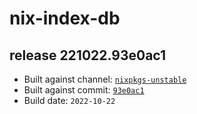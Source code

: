 # nix-index-db
## release 221022.93e0ac1
- Built against channel: [`nixpkgs-unstable`](https://github.com/nixos/nixpkgs/tree/nixpkgs-unstable)
- Built against commit: [`93e0ac1`](https://github.com/NixOS/nixpkgs/commit/93e0ac196106dce51878469c9a763c6233af5c57)
- Build date: `2022-10-22`
